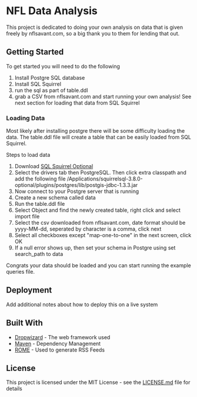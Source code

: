 # NFL Data Analysis

This project is dedicated to doing your own analysis on data that is given freely by nflsavant.com, so a big thank you to them for lending that out.

## Getting Started

To get started you will need to do the following
1. Install Postgre SQL database
2. Install SQL Squirrel
3. run the sql as part of table.ddl
4. grab a CSV from nflsavant.com and start running your own analysis! See next section for loading that data from SQL Squirrel

### Loading Data
Most likely after installing postgre there will be some difficulty loading the data.  The table.ddl file will create a table that can be easily loaded from SQL Squirrel.

Steps to load data
1. Download [SQL Squirrel Optional](https://sourceforge.net/projects/squirrel-sql/files/1-stable/3.8.0-plainzip/)
2. Select the drivers tab then PostgreSQL. Then click extra classpath and add the following file /Applications/squirrelsql-3.8.0-optional/plugins/postgres/lib/postgis-jdbc-1.3.3.jar
3. Now connect to your Postgre server that is running
4. Create a new schema called data
5. Run the table.ddl file
6. Select Object and find the newly created table, right click and select import file
7. Select the csv downloaded from nflsavant.com, date format should be yyyy-MM-dd, seperated by character is a comma, click next
8. Select all checkboxes except "map-one-to-one" in the next screen, click OK
9. If a null error shows up, then set your schema in Postgre using set search_path to data

Congrats your data should be loaded and you can start running the example queries file.


## Deployment

Add additional notes about how to deploy this on a live system

## Built With

* [Dropwizard](http://www.dropwizard.io/1.0.2/docs/) - The web framework used
* [Maven](https://maven.apache.org/) - Dependency Management
* [ROME](https://rometools.github.io/rome/) - Used to generate RSS Feeds

## License

This project is licensed under the MIT License - see the [LICENSE.md](LICENSE.md) file for details

